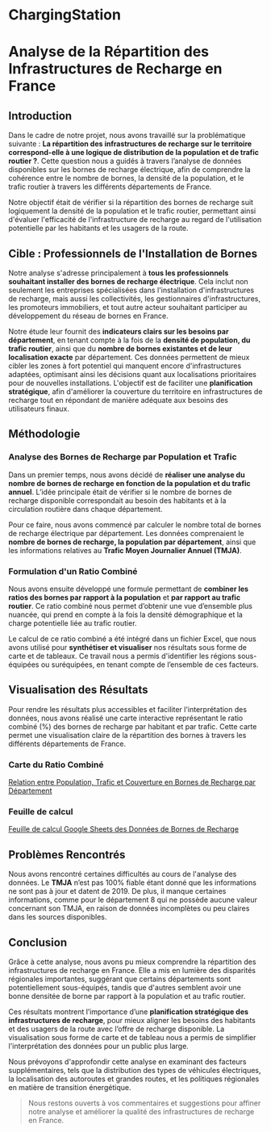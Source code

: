# ChargingStation

# Analyse de la Répartition des Infrastructures de Recharge en France

## Introduction

Dans le cadre de notre projet, nous avons travaillé sur la problématique suivante : **La répartition des infrastructures de recharge sur le territoire correspond-elle à une logique de distribution de la population et de trafic routier ?**. Cette question nous a guidés à travers l’analyse de données disponibles sur les bornes de recharge électrique, afin de comprendre la cohérence entre le nombre de bornes, la densité de la population, et le trafic routier à travers les différents départements de France.

Notre objectif était de vérifier si la répartition des bornes de recharge suit logiquement la densité de la population et le trafic routier, permettant ainsi d'évaluer l'efficacité de l'infrastructure de recharge au regard de l'utilisation potentielle par les habitants et les usagers de la route.

## Cible : Professionnels de l'Installation de Bornes

Notre analyse s'adresse principalement à **tous les professionnels souhaitant installer des bornes de recharge électrique**. Cela inclut non seulement les entreprises spécialisées dans l'installation d'infrastructures de recharge, mais aussi les collectivités, les gestionnaires d'infrastructures, les promoteurs immobiliers, et tout autre acteur souhaitant participer au développement du réseau de bornes en France.

Notre étude leur fournit des **indicateurs clairs sur les besoins par département**, en tenant compte à la fois de la **densité de population, du trafic routier**, ainsi que du **nombre de bornes existantes et de leur localisation exacte** par département. Ces données permettent de mieux cibler les zones à fort potentiel qui manquent encore d'infrastructures adaptées, optimisant ainsi les décisions quant aux localisations prioritaires pour de nouvelles installations. L'objectif est de faciliter une **planification stratégique**, afin d'améliorer la couverture du territoire en infrastructures de recharge tout en répondant de manière adéquate aux besoins des utilisateurs finaux.

## Méthodologie

### Analyse des Bornes de Recharge par Population et Trafic

Dans un premier temps, nous avons décidé de **réaliser une analyse du nombre de bornes de recharge en fonction de la population et du trafic annuel**. L’idée principale était de vérifier si le nombre de bornes de recharge disponible correspondait au besoin des habitants et à la circulation routière dans chaque département.

Pour ce faire, nous avons commencé par calculer le nombre total de bornes de recharge électrique par département. Les données comprenaient le **nombre de bornes de recharge, la population par département**, ainsi que les informations relatives au **Trafic Moyen Journalier Annuel (TMJA)**.

### Formulation d'un Ratio Combiné

Nous avons ensuite développé une formule permettant de **combiner les ratios des bornes par rapport à la population** et **par rapport au trafic routier**. Ce ratio combiné nous permet d’obtenir une vue d’ensemble plus nuancée, qui prend en compte à la fois la densité démographique et la charge potentielle liée au trafic routier.

Le calcul de ce ratio combiné a été intégré dans un fichier Excel, que nous avons utilisé pour **synthétiser et visualiser** nos résultats sous forme de carte et de tableaux. Ce travail nous a permis d'identifier les régions sous-équipées ou suréquipées, en tenant compte de l’ensemble de ces facteurs.

## Visualisation des Résultats

Pour rendre les résultats plus accessibles et faciliter l'interprétation des données, nous avons réalisé une carte interactive représentant le ratio combiné (%) des bornes de recharge par habitant et par trafic. Cette carte permet une visualisation claire de la répartition des bornes à travers les différents départements de France.

### Carte du Ratio Combiné

[Relation entre Population, Trafic et Couverture en Bornes de Recharge par Département](https://macarte.ign.fr/carte/9AaMOZ/Analyse-des-Opportunites-de-Deploiement-des-Bornes-de-Recharge-Electriques-en-France)

### Feuille de calcul 

[Feuille de calcul Google Sheets des Données de Bornes de Recharge](https://docs.google.com/spreadsheets/d/1KpUIzjNI_tAW0Pn3cikmtc41abmtECPA/edit?usp=sharing&ouid=108501590314128773627&rtpof=true&sd=true)

## Problèmes Rencontrés

Nous avons rencontré certaines difficultés au cours de l'analyse des données. Le **TMJA** n’est pas 100% fiable étant donné que les informations ne sont pas à jour et datent de 2019. De plus, il manque certaines informations, comme pour le département 8 qui ne possède aucune valeur concernant son TMJA, en raison de données incomplètes ou peu claires dans les sources disponibles.

## Conclusion

Grâce à cette analyse, nous avons pu mieux comprendre la répartition des infrastructures de recharge en France. Elle a mis en lumière des disparités régionales importantes, suggérant que certains départements sont potentiellement sous-équipés, tandis que d'autres semblent avoir une bonne densitée de borne par rapport à la population et au trafic routier.

Ces résultats montrent l’importance d’une **planification stratégique des infrastructures de recharge**, pour mieux aligner les besoins des habitants et des usagers de la route avec l’offre de recharge disponible. La visualisation sous forme de carte et de tableau nous a permis de simplifier l'interprétation des données pour un public plus large.

Nous prévoyons d'approfondir cette analyse en examinant des facteurs supplémentaires, tels que la distribution des types de véhicules électriques, la localisation des autoroutes et grandes routes, et les politiques régionales en matière de transition énergétique.

> Nous restons ouverts à vos commentaires et suggestions pour affiner notre analyse et améliorer la qualité des infrastructures de recharge en France.


